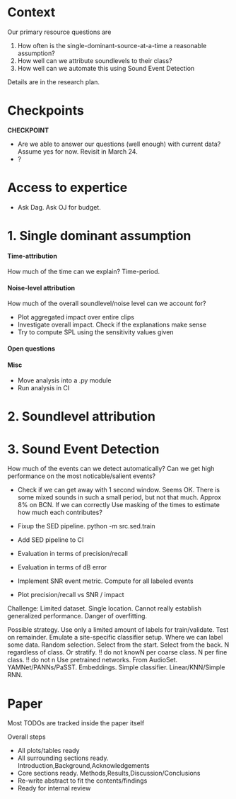 
# Context

Our primary resource questions are

1. How often is the single-dominant-source-at-a-time a reasonable assumption?
2. How well can we attribute soundlevels to their class?
3. How well can we automate this using Sound Event Detection

Details are in the research plan.

# Checkpoints

**CHECKPOINT**
- Are we able to answer our questions (well enough) with current data?
Assume yes for now. Revisit in March 24.
- ?

# Access to expertice

- Ask Dag. Ask OJ for budget.

# 1. Single dominant assumption

#### Time-attribution
How much of the time can we explain?
Time-period.

#### Noise-level attribution
How much of the overall soundlevel/noise level can we account for?

- Plot aggregated impact over entire clips
- Investigate overall impact. Check if the explanations make sense
- Try to compute SPL using the sensitivity values given

#### Open questions

#### Misc

- Move analysis into a .py module
- Run analysis in CI

# 2. Soundlevel attribution


# 3. Sound Event Detection
How much of the events can we detect automatically?
Can we get high performance on the most noticable/salient events?

- Check if we can get away with 1 second window.
Seems OK. There is some mixed sounds in such a small period, but not that much. Approx 8% on BCN.
If we can correctly 
Use masking of the times to estimate how much each contributes?

- Fixup the SED pipeline. python -m src.sed.train
- Add SED pipeline to CI
- Evaluation in terms of precision/recall
- Evaluation in terms of dB error
- Implement SNR event metric. Compute for all labeled events
- Plot precision/recall vs SNR / impact

Challenge: Limited dataset. Single location.
Cannot really establish generalized performance. Danger of overfitting.

Possible strategy.
Use only a limited amount of labels for train/validate. Test on remainder.
Emulate a site-specific classifier setup. Where we can label some data.
Random selection. Select from the start. Select from the back.
N regardless of class. Or stratify.
!! do not knowN per coarse class. N per fine class. !! do not n
Use pretrained networks. From AudioSet. YAMNet/PANNs/PaSST.
Embeddings. Simple classifier. Linear/KNN/Simple RNN.

# Paper

Most TODOs are tracked inside the paper itself

Overall steps

- All plots/tables ready
- All surrounding sections ready. Introduction,Background,Acknowledgements
- Core sections ready. Methods,Results,Discussion/Conclusions
- Re-write abstract to fit the contents/findings
- Ready for internal review


